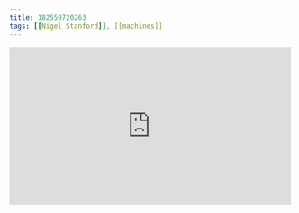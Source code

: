 ```yaml
---
title: 182550720263
tags: [[Nigel Stanford]], [[machines]]
---
```

<iframe allow="accelerometer; autoplay; clipboard-write; encrypted-media; gyroscope; picture-in-picture" allowfullscreen="" frameborder="0" height="281" id="youtube_iframe" src="https://www.youtube.com/embed/bAdqazixuRY?feature=oembed&amp;enablejsapi=1&amp;origin=https://safe.txmblr.com&amp;wmode=opaque" width="500"></iframe>